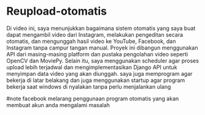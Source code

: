 # Reupload-otomatis
Di video ini, saya menunjukkan bagaimana sistem otomatis yang saya buat dapat mengambil video dari Instagram, melakukan pengeditan secara otomatis, dan mengunggah hasil video ke YouTube, Facebook, dan Instagram tanpa campur tangan manual. Proyek ini dibangun menggunakan API dari masing-masing platform dan pustaka pengolahan video seperti OpenCV dan MoviePy.
Selain itu, saya menggunakan scheduler agar proses upload lebih terjadwal dan mengimplementasikan Django API untuk menyimpan data video yang akan diunggah. saya juga memprogram agar bekerja di latar belakang dan juga menggunakan startup agar program bekerja saat windows di nyalakan tanpa perlu menjalankan ulang

#note facebook melarang penggunaan program otomatis yang akan membuat akun anda mengalami masalah
